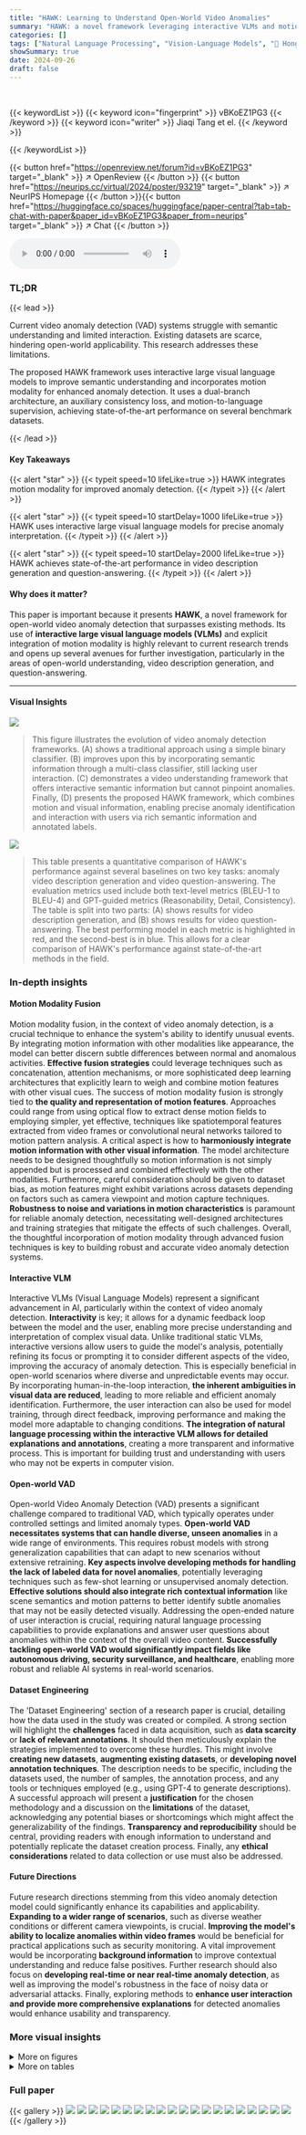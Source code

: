 ```yaml
---
title: "HAWK: Learning to Understand Open-World Video Anomalies"
summary: "HAWK: a novel framework leveraging interactive VLMs and motion modality achieves state-of-the-art performance in open-world video anomaly understanding, generating descriptions and answering questions..."
categories: []
tags: ["Natural Language Processing", "Vision-Language Models", "🏢 Hong Kong University of Science and Technology",]
showSummary: true
date: 2024-09-26
draft: false
---
```


<br>

{{< keywordList >}}
{{< keyword icon="fingerprint" >}} vBKoEZ1PG3 {{< /keyword >}}
{{< keyword icon="writer" >}} Jiaqi Tang et el. {{< /keyword >}}
 
{{< /keywordList >}}

{{< button href="https://openreview.net/forum?id=vBKoEZ1PG3" target="_blank" >}}
↗ OpenReview
{{< /button >}}
{{< button href="https://neurips.cc/virtual/2024/poster/93219" target="_blank" >}}
↗ NeurIPS Homepage
{{< /button >}}{{< button href="https://huggingface.co/spaces/huggingface/paper-central?tab=tab-chat-with-paper&paper_id=vBKoEZ1PG3&paper_from=neurips" target="_blank" >}}
↗ Chat
{{< /button >}}



<audio controls>
    <source src="https://ai-paper-reviewer.com/vBKoEZ1PG3/podcast.wav" type="audio/wav">
    Your browser does not support the audio element.
</audio>


### TL;DR


{{< lead >}}

Current video anomaly detection (VAD) systems struggle with semantic understanding and limited interaction.  Existing datasets are scarce, hindering open-world applicability. This research addresses these limitations. 

The proposed HAWK framework uses interactive large visual language models to improve semantic understanding and incorporates motion modality for enhanced anomaly detection.  It uses a dual-branch architecture, an auxiliary consistency loss, and motion-to-language supervision, achieving state-of-the-art performance on several benchmark datasets.

{{< /lead >}}


#### Key Takeaways

{{< alert "star" >}}
{{< typeit speed=10 lifeLike=true >}} HAWK integrates motion modality for improved anomaly detection. {{< /typeit >}}
{{< /alert >}}

{{< alert "star" >}}
{{< typeit speed=10 startDelay=1000 lifeLike=true >}} HAWK uses interactive large visual language models for precise anomaly interpretation. {{< /typeit >}}
{{< /alert >}}

{{< alert "star" >}}
{{< typeit speed=10 startDelay=2000 lifeLike=true >}} HAWK achieves state-of-the-art performance in video description generation and question-answering. {{< /typeit >}}
{{< /alert >}}

#### Why does it matter?
This paper is important because it presents **HAWK**, a novel framework for open-world video anomaly detection that surpasses existing methods.  Its use of **interactive large visual language models (VLMs)** and explicit integration of motion modality is highly relevant to current research trends and opens up several avenues for further investigation, particularly in the areas of open-world understanding, video description generation, and question-answering.

------
#### Visual Insights



![](https://ai-paper-reviewer.com/vBKoEZ1PG3/figures_1_1.jpg)

> This figure illustrates the evolution of video anomaly detection frameworks. (A) shows a traditional approach using a simple binary classifier. (B) improves upon this by incorporating semantic information through a multi-class classifier, still lacking user interaction. (C) demonstrates a video understanding framework that offers interactive semantic information but cannot pinpoint anomalies.  Finally, (D) presents the proposed HAWK framework, which combines motion and visual information, enabling precise anomaly identification and interaction with users via rich semantic information and annotated labels.





![](https://ai-paper-reviewer.com/vBKoEZ1PG3/tables_7_1.jpg)

> This table presents a quantitative comparison of HAWK's performance against several baselines on two key tasks: anomaly video description generation and video question-answering.  The evaluation metrics used include both text-level metrics (BLEU-1 to BLEU-4) and GPT-guided metrics (Reasonability, Detail, Consistency).  The table is split into two parts: (A) shows results for video description generation, and (B) shows results for video question-answering.  The best performing model in each metric is highlighted in red, and the second-best is in blue.  This allows for a clear comparison of HAWK's performance against state-of-the-art methods in the field.





### In-depth insights


#### Motion Modality Fusion
Motion modality fusion, in the context of video anomaly detection, is a crucial technique to enhance the system's ability to identify unusual events. By integrating motion information with other modalities like appearance, the model can better discern subtle differences between normal and anomalous activities. **Effective fusion strategies** could leverage techniques such as concatenation, attention mechanisms, or more sophisticated deep learning architectures that explicitly learn to weigh and combine motion features with other visual cues.  The success of motion modality fusion is strongly tied to **the quality and representation of motion features**.  Approaches could range from using optical flow to extract dense motion fields to employing simpler, yet effective, techniques like spatiotemporal features extracted from video frames or convolutional neural networks tailored to motion pattern analysis. A critical aspect is how to **harmoniously integrate motion information with other visual information**. The model architecture needs to be designed thoughtfully so motion information is not simply appended but is processed and combined effectively with the other modalities.  Furthermore, careful consideration should be given to dataset bias, as motion features might exhibit variations across datasets depending on factors such as camera viewpoint and motion capture techniques. **Robustness to noise and variations in motion characteristics** is paramount for reliable anomaly detection, necessitating well-designed architectures and training strategies that mitigate the effects of such challenges.  Overall, the thoughtful incorporation of motion modality through advanced fusion techniques is key to building robust and accurate video anomaly detection systems.

#### Interactive VLM
Interactive VLMs (Visual Language Models) represent a significant advancement in AI, particularly within the context of video anomaly detection.  **Interactivity** is key; it allows for a dynamic feedback loop between the model and the user, enabling more precise understanding and interpretation of complex visual data.  Unlike traditional static VLMs, interactive versions allow users to guide the model's analysis, potentially refining its focus or prompting it to consider different aspects of the video, improving the accuracy of anomaly detection. This is especially beneficial in open-world scenarios where diverse and unpredictable events may occur.  By incorporating human-in-the-loop interaction, **the inherent ambiguities in visual data are reduced**, leading to more reliable and efficient anomaly identification.  Furthermore, the user interaction can also be used for model training, through direct feedback, improving performance and making the model more adaptable to changing conditions. **The integration of natural language processing within the interactive VLM allows for detailed explanations and annotations**, creating a more transparent and informative process. This is important for building trust and understanding with users who may not be experts in computer vision.

#### Open-world VAD
Open-world Video Anomaly Detection (VAD) presents a significant challenge compared to traditional VAD, which typically operates under controlled settings and limited anomaly types.  **Open-world VAD necessitates systems that can handle diverse, unseen anomalies** in a wide range of environments.  This requires robust models with strong generalization capabilities that can adapt to new scenarios without extensive retraining.  **Key aspects involve developing methods for handling the lack of labeled data for novel anomalies**, potentially leveraging techniques such as few-shot learning or unsupervised anomaly detection.  **Effective solutions should also integrate rich contextual information** like scene semantics and motion patterns to better identify subtle anomalies that may not be easily detected visually. Addressing the open-ended nature of user interaction is crucial, requiring natural language processing capabilities to provide explanations and answer user questions about anomalies within the context of the overall video content.   **Successfully tackling open-world VAD would significantly impact fields like autonomous driving, security surveillance, and healthcare**, enabling more robust and reliable AI systems in real-world scenarios.

#### Dataset Engineering
The 'Dataset Engineering' section of a research paper is crucial, detailing how the data used in the study was created or compiled.  A strong section will highlight the **challenges** faced in data acquisition, such as **data scarcity** or **lack of relevant annotations**. It should then meticulously explain the strategies implemented to overcome these hurdles.  This might involve **creating new datasets**, **augmenting existing datasets**, or **developing novel annotation techniques**.  The description needs to be specific, including the datasets used, the number of samples, the annotation process, and any tools or techniques employed (e.g., using GPT-4 to generate descriptions).  A successful approach will present a **justification** for the chosen methodology and a discussion on the **limitations** of the dataset, acknowledging any potential biases or shortcomings which might affect the generalizability of the findings.  **Transparency and reproducibility** should be central, providing readers with enough information to understand and potentially replicate the dataset creation process.  Finally, any **ethical considerations** related to data collection or use must also be addressed.

#### Future Directions
Future research directions stemming from this video anomaly detection model could significantly enhance its capabilities and applicability.  **Expanding to a wider range of scenarios**, such as diverse weather conditions or different camera viewpoints, is crucial.  **Improving the model's ability to localize anomalies within video frames** would be beneficial for practical applications such as security monitoring.  A vital improvement would be incorporating **background information** to improve contextual understanding and reduce false positives. Further research should also focus on **developing real-time or near real-time anomaly detection**, as well as improving the model's robustness in the face of noisy data or adversarial attacks.  Finally, exploring methods to **enhance user interaction and provide more comprehensive explanations** for detected anomalies would enhance usability and transparency. 


### More visual insights

<details>
<summary>More on figures
</summary>


![](https://ai-paper-reviewer.com/vBKoEZ1PG3/figures_3_1.jpg)

> This figure illustrates the two-stage process used to create the dataset.  The first stage focuses on generating detailed descriptions of video anomalies.  Videos are segmented, dense captions are created for each segment using perception tools, and then GPT-4 is used to generate comprehensive anomaly descriptions based on these captions. These descriptions undergo manual checking for accuracy. The second stage involves creating question-answer pairs for user interaction.  GPT-4 generates open-ended questions based on the video descriptions and the 5W2H and Anomaly-Related principles.  Finally, GPT-4 generates answers based on both the questions and video descriptions. This process results in a dataset rich in descriptive information and question-answer pairs for various anomaly scenarios.


![](https://ai-paper-reviewer.com/vBKoEZ1PG3/figures_5_1.jpg)

> This figure illustrates the architecture of HAWK, a dual-branch framework for video anomaly understanding. It integrates both appearance (video) and motion modalities.  The video branch processes video frames to extract appearance features, while the motion branch extracts motion features. Both branches use pre-trained video encoders (EVA-CLIP and Video Q-Former).  A consistency loss in a tight space enforces agreement between the video and motion modalities.  Motion-related language is extracted from the descriptions to supervise motion interpretation. Finally, a large language model (LLaMA-2) integrates the visual (video and motion) and textual embeddings to generate language descriptions or answer questions.


![](https://ai-paper-reviewer.com/vBKoEZ1PG3/figures_5_2.jpg)

> This figure illustrates the architecture of the HAWK model, highlighting the dual-branch design for video and motion understanding. It shows how both modalities are integrated with a large language model (LLaMA-2) for video description generation. The training process involves optimizing three loss functions: video-language matching loss, video-motion consistency loss, and motion-language matching loss.  The inference process uses the combined video and motion features to generate descriptions, enabling fine-grained anomaly interpretation.


![](https://ai-paper-reviewer.com/vBKoEZ1PG3/figures_6_1.jpg)

> This figure illustrates the three-stage training and testing process employed in the paper.  Stage 1 involves pre-training on the WebVid dataset [3] to acquire general video understanding.  Stage 2 fine-tunes the model on a curated anomaly video dataset for video anomaly understanding, using both video description generation and question-answering tasks, with joint training. Stage 3 involves testing the model independently on the two tasks (video description and question-answering) on a held-out 10% of the dataset.


![](https://ai-paper-reviewer.com/vBKoEZ1PG3/figures_15_1.jpg)

> This figure shows the architecture of HAWK, a dual-branch framework that integrates motion modality.  The black and gray paths represent the training process, which involves optimizing for video-language matching, video-motion consistency, and motion-language matching losses. The gray path alone represents the inference process, where the model generates language descriptions based on video and motion inputs.  The figure highlights the key components of the framework including video encoders, motion extractors, projection layers, LLaMa-2 language model and loss functions.


![](https://ai-paper-reviewer.com/vBKoEZ1PG3/figures_16_1.jpg)

> This figure illustrates the process of creating the dataset used in the HAWK model.  The top half shows how dense captions are generated for video clips, followed by GPT-4 generating more detailed descriptions of anomalies, and then manual checking for accuracy. The bottom half details the generation of question-answer pairs using GPT-4 based on the video descriptions and two principles (5W2H and Anomaly-Related).  These pairs aim to simulate real-world user inquiries about video anomalies.


![](https://ai-paper-reviewer.com/vBKoEZ1PG3/figures_27_1.jpg)

> This figure shows a demonstration of HAWK's capabilities in understanding open-world video anomalies.  The user provides a video showing a car fire and asks HAWK to identify the anomaly and suggest solutions.  HAWK correctly identifies the car fire as an anomaly and proposes steps for investigation, including checking for mechanical issues, looking for external factors, consulting experts, and conducting a thorough investigation.  The interaction highlights HAWK's ability to interpret complex real-world scenarios and provide actionable insights.


![](https://ai-paper-reviewer.com/vBKoEZ1PG3/figures_28_1.jpg)

> This figure shows the architecture of HAWK, a dual-branch framework for understanding video anomalies. It explicitly integrates motion modality using two branches: one for processing video appearance features and one for motion features.  Both branches share the same architecture but use separate parameters. The video and motion embeddings are then projected into a common language feature space and combined with text tokens (prompt) before being fed into a large language model (LLaMA-2).  During training, video-language matching loss, video-motion consistency loss, and motion-language matching loss are used to optimize the model. During inference, only the gray path is used, generating language descriptions based on video and motion features as well as text prompts.


</details>




<details>
<summary>More on tables
</summary>


![](https://ai-paper-reviewer.com/vBKoEZ1PG3/tables_7_2.jpg)
> This table presents a quantitative comparison of the HAWK model's performance against several baseline models on two key tasks: anomaly video description generation and video question-answering.  The results are broken down by different metrics: BLEU scores (BLEU-1 to BLEU-4) for text-level evaluation and Reasonability, Detail, and Consistency scores for GPT-guided evaluation.  Red highlights the best-performing model for each metric, and blue indicates the second-best performance.  The table showcases HAWK's superior performance across all metrics compared to existing state-of-the-art approaches.

![](https://ai-paper-reviewer.com/vBKoEZ1PG3/tables_8_1.jpg)
> This table presents a quantitative comparison of the HAWK model's performance against several baseline models on two key tasks: anomaly video description generation and video question-answering.  For each task, the table shows the performance metrics (BLEU scores, Reasonability, Detail, and Consistency) achieved by each model.  The use of red and blue highlights the top two performing models for each metric, offering a clear visual comparison of the relative strengths and weaknesses of different approaches.  The table provides a concise summary of the experimental results, showcasing the superior performance of the HAWK model.

![](https://ai-paper-reviewer.com/vBKoEZ1PG3/tables_9_1.jpg)
> This table presents a quantitative comparison of the HAWK model against several baselines across two tasks: anomaly video description generation and video question-answering.  The evaluation metrics used are BLEU scores (BLEU-1 to BLEU-4), representing the similarity between the model's generated text and the ground truth.  Additionally, GPT-Guided metrics (Reasonability, Detail, Consistency) provide a more nuanced assessment of the generated text quality, considering aspects like logical reasoning, level of detail, and overall coherence. Red highlighting indicates the best-performing model for each metric, while blue highlights the second-best.  The results show HAWK's superior performance compared to existing baselines.

![](https://ai-paper-reviewer.com/vBKoEZ1PG3/tables_9_2.jpg)
> This table presents a quantitative comparison of the HAWK model against several baseline models across two key tasks: anomaly video description generation and video question-answering.  The evaluation metrics used are both text-level (BLEU scores) and GPT-guided (Reasonability, Detail, Consistency).  The table is divided into two parts (A and B), each corresponding to one of the tasks.  Red highlights the best performing model for each metric, while blue highlights the second best. This allows for a direct comparison of HAWK's performance against state-of-the-art baselines in both tasks.

![](https://ai-paper-reviewer.com/vBKoEZ1PG3/tables_16_1.jpg)
> This table presents a quantitative comparison of HAWK's performance against several baseline models on two key tasks: anomaly video description generation and video question-answering.  For each task (A and B), the table shows the performance metrics (BLEU scores, Reasonability, Detail, and Consistency). The BLEU scores measure the similarity between generated text and ground truth, while Reasonability, Detail, and Consistency reflect the quality of the generated text as assessed by GPT.  Red highlights the top-performing model for each metric, indicating HAWK's superior performance. The use of baseline models allows for a direct comparison and validation of HAWK's efficacy.

![](https://ai-paper-reviewer.com/vBKoEZ1PG3/tables_18_1.jpg)
> This table presents a quantitative comparison of the HAWK model's performance against several baseline models on two tasks: anomaly video description generation and video question-answering.  For each task, it shows the results of various evaluation metrics, including BLEU scores (1-4) which measure the similarity between generated text and ground truth, as well as GPT-guided metrics (Reasonability, Detail, Consistency) which assess the quality of generated text from a more nuanced perspective.  Red highlighting indicates the top-performing model for each metric, while blue denotes the second-best performer.  This allows for a comprehensive comparison of HAWK's capabilities across multiple evaluation criteria.

![](https://ai-paper-reviewer.com/vBKoEZ1PG3/tables_18_2.jpg)
> This table presents a quantitative comparison of the proposed HAWK model against several baselines for two key tasks: anomaly video description generation and video question-answering.  The evaluation metrics used are BLEU scores (BLEU-1 to BLEU-4) reflecting the similarity of generated text to ground truth, and GPT-guided metrics (Reasonability, Detail, Consistency) measuring the quality and coherence of the generated text. The table is divided into two sections (A) and (B), each corresponding to one task. For each method and task, the table shows the performance using different backbones (LLMs) and their sizes in terms of parameters (e.g., 7B). Red highlights the best-performing model for each metric, and blue indicates the second-best.

![](https://ai-paper-reviewer.com/vBKoEZ1PG3/tables_18_3.jpg)
> This table presents a quantitative comparison of the HAWK model's performance against several baseline models on two key tasks: anomaly video description generation and video question-answering.  The results are broken down into Text-Level metrics (BLEU-1 to BLEU-4, which measure the similarity between generated and ground truth text) and GPT-Guided metrics (Reasonability, Detail, and Consistency, which assess the quality of the generated text from a holistic perspective).  Red highlights the top-performing model for each metric, while blue indicates the second-best performance. The table demonstrates HAWK's superior performance compared to established baselines.

![](https://ai-paper-reviewer.com/vBKoEZ1PG3/tables_21_1.jpg)
> This table presents a quantitative comparison of the HAWK model's performance against several baseline models on two key tasks: anomaly video description generation and video question-answering.  The results are evaluated using both text-level metrics (BLEU-1, BLEU-2, BLEU-3, BLEU-4) and GPT-guided metrics (Reasonability, Detail, Consistency). The best-performing model in each metric is highlighted in red, and the second-best is highlighted in blue.  The table is divided into two sections (A and B), corresponding to each of the tasks, and shows the performance across different backbone models.

![](https://ai-paper-reviewer.com/vBKoEZ1PG3/tables_22_1.jpg)
> This table presents a quantitative comparison of the HAWK model's performance against several baseline models on two key tasks: anomaly video description generation and video question-answering.  For each task, it shows the results for multiple metrics: Text-Level metrics (BLEU-1, BLEU-2, BLEU-3, BLEU-4) and GPT-Guided metrics (Reasonability, Detail, Consistency).  The best performing model for each metric is highlighted in red, while the second-best is in blue. This allows for a comprehensive evaluation of HAWK's capabilities compared to existing state-of-the-art approaches.

![](https://ai-paper-reviewer.com/vBKoEZ1PG3/tables_23_1.jpg)
> This table presents a quantitative comparison of HAWK's performance against several baseline models on two tasks: anomaly video description generation and video question-answering.  The results are broken down into text-level metrics (BLEU-1 to BLEU-4) and GPT-guided metrics (Reasonability, Detail, Consistency).  Red highlights the best-performing model for each metric, while blue indicates the second-best. This allows for a clear visualization of HAWK's superiority in both video description and question-answering capabilities.

![](https://ai-paper-reviewer.com/vBKoEZ1PG3/tables_24_1.jpg)
> This table presents a quantitative comparison of the HAWK model's performance against several baseline models on two key tasks: anomaly video description generation and video question-answering.  The evaluation metrics used include BLEU scores (BLEU-1 through BLEU-4), which measure the similarity between generated text and ground truth, and GPT-guided metrics (Reasonability, Detail, Consistency), which assess the quality of the generated text based on human-like evaluation criteria.  The table is divided into two sections (A and B) representing each task, and the best and second-best performing models are highlighted in red and blue, respectively.  The results showcase HAWK's superior performance in comparison to other state-of-the-art video understanding models.

![](https://ai-paper-reviewer.com/vBKoEZ1PG3/tables_25_1.jpg)
> This table presents a quantitative comparison of the HAWK model's performance against several baseline models on two tasks: anomaly video description generation and video question-answering.  For each task, it shows the results using both text-level metrics (BLEU-1 to BLEU-4) and GPT-guided metrics (Reasonability, Detail, Consistency). The best-performing model for each metric is highlighted in red, and the second-best is in blue. This allows for a comprehensive evaluation of the HAWK model's ability to understand and generate descriptive text related to video anomalies.

![](https://ai-paper-reviewer.com/vBKoEZ1PG3/tables_26_1.jpg)
> This table presents a quantitative comparison of the HAWK model's performance against several baseline models in two key tasks: anomaly video description generation and video question-answering.  The evaluation metrics used are BLEU scores (BLEU-1 to BLEU-4) for text-level evaluation and GPT-guided metrics (Reasonability, Detail, Consistency) which assess the quality of the generated text using GPT-4. Red highlights the best-performing model for each metric, while blue signifies the second-best. This allows for a comprehensive comparison of the HAWK model's capabilities against existing state-of-the-art models in the field of video anomaly understanding.

</details>




### Full paper

{{< gallery >}}
<img src="https://ai-paper-reviewer.com/vBKoEZ1PG3/1.png" class="grid-w50 md:grid-w33 xl:grid-w25" />
<img src="https://ai-paper-reviewer.com/vBKoEZ1PG3/2.png" class="grid-w50 md:grid-w33 xl:grid-w25" />
<img src="https://ai-paper-reviewer.com/vBKoEZ1PG3/3.png" class="grid-w50 md:grid-w33 xl:grid-w25" />
<img src="https://ai-paper-reviewer.com/vBKoEZ1PG3/4.png" class="grid-w50 md:grid-w33 xl:grid-w25" />
<img src="https://ai-paper-reviewer.com/vBKoEZ1PG3/5.png" class="grid-w50 md:grid-w33 xl:grid-w25" />
<img src="https://ai-paper-reviewer.com/vBKoEZ1PG3/6.png" class="grid-w50 md:grid-w33 xl:grid-w25" />
<img src="https://ai-paper-reviewer.com/vBKoEZ1PG3/7.png" class="grid-w50 md:grid-w33 xl:grid-w25" />
<img src="https://ai-paper-reviewer.com/vBKoEZ1PG3/8.png" class="grid-w50 md:grid-w33 xl:grid-w25" />
<img src="https://ai-paper-reviewer.com/vBKoEZ1PG3/9.png" class="grid-w50 md:grid-w33 xl:grid-w25" />
<img src="https://ai-paper-reviewer.com/vBKoEZ1PG3/10.png" class="grid-w50 md:grid-w33 xl:grid-w25" />
<img src="https://ai-paper-reviewer.com/vBKoEZ1PG3/11.png" class="grid-w50 md:grid-w33 xl:grid-w25" />
<img src="https://ai-paper-reviewer.com/vBKoEZ1PG3/12.png" class="grid-w50 md:grid-w33 xl:grid-w25" />
<img src="https://ai-paper-reviewer.com/vBKoEZ1PG3/13.png" class="grid-w50 md:grid-w33 xl:grid-w25" />
<img src="https://ai-paper-reviewer.com/vBKoEZ1PG3/14.png" class="grid-w50 md:grid-w33 xl:grid-w25" />
<img src="https://ai-paper-reviewer.com/vBKoEZ1PG3/15.png" class="grid-w50 md:grid-w33 xl:grid-w25" />
<img src="https://ai-paper-reviewer.com/vBKoEZ1PG3/16.png" class="grid-w50 md:grid-w33 xl:grid-w25" />
<img src="https://ai-paper-reviewer.com/vBKoEZ1PG3/17.png" class="grid-w50 md:grid-w33 xl:grid-w25" />
<img src="https://ai-paper-reviewer.com/vBKoEZ1PG3/18.png" class="grid-w50 md:grid-w33 xl:grid-w25" />
<img src="https://ai-paper-reviewer.com/vBKoEZ1PG3/19.png" class="grid-w50 md:grid-w33 xl:grid-w25" />
<img src="https://ai-paper-reviewer.com/vBKoEZ1PG3/20.png" class="grid-w50 md:grid-w33 xl:grid-w25" />
{{< /gallery >}}